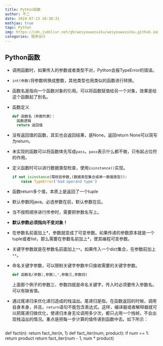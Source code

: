 ```yaml
---
title: Python函数
author: 不二
date: 2019-07-13 10:38:31
mathjax: true
tags: Python
img: https://cdn.jsdelivr.net/gh/weiyouwozuiku/weiyouwozuiku.github.io@src/source/_posts/PageImg/程序设计/python2.jpg
categories: 程序设计
---
```


## Python函数

- 调用函数时，如果传入的参数或者类型不对，Python会报TypeError的错误。

- `int(参数)`将参数转换成整数，其他类型也用类似的函数进行转换。

- 函数名是指向一个函数对象的引用。可以将函数赋值给另一个对象，效果是给这个函数起了别名。

- 函数定义
  ```python
  def 函数名（参数列表）：
  	函数逻辑
  	return 返回值
  ```

- 没有返回值的函数，其实也会返回结果，是None。返回return None可以简写为return。

<!-- more -->

- 未实现的函数可以将函数体先写成`pass`。`pass`表示什么都不做，只有起占位符的作用。

- 定义函数时可以进行数据类型检查，使用`isinstance()`实现。

  ```python
  if not isinstance(需校验参数,(数据类型集合或单一数据类型)):
      raise TypeError('bad operand type')
  ```

- 函数return多个值，本质上是返回了一个tuple

- 默认参数同java。必选参数在前，默认参数在后。

- 当不按照顺序进行传参时，需要把参数名写上。

- **默认参数必须指向不变对象！**

- 在参数名前面加上\*，参数就变成了可变参数。如果传递的参数原本就是一个tuple或者list，那么需要在参数名前加上\*，使其编程可变参数。

- 关键字参数就是在参数名前面加上`**`。如果传入一个dict集合，在参数前加上`**`。

- 命名关键字参数，可以限制关键字参数中只接收需要的关键字参数。

  ```Python
  def 函数名(参数1,参数2,*,参数三,参数四)
  ```

  上面那个例子的参数三、参数四就是命名关键字，传入时必须要传入参数名。可以有缺省值。

- 通过尾递归来优化递归造成的栈溢出。尾递归是指，在函数返回的时候，调用自身本身，并且，`return`语句不能包含表达式。这样，编译器或者解释器就可以把尾递归做优化，使递归本身无论调用多少次，都只占用一个栈帧，不会出现栈溢出的情况。重点是把每一步计算的值传递到函数中去。如下所示：

	```python
def fact(n):
      return fact_iter(n, 1)
  def fact_iter(num, product):
      if num == 1:
          return product
      return fact_iter(num - 1, num * product)
  ```
